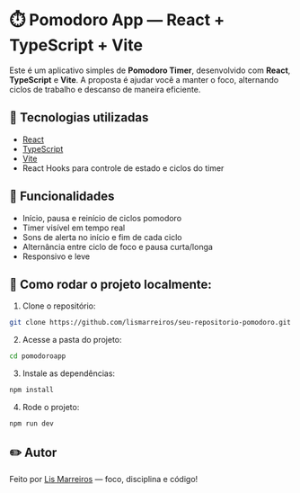 
# ⏱️ Pomodoro App — React + TypeScript + Vite  

Este é um aplicativo simples de **Pomodoro Timer**, desenvolvido com **React**, **TypeScript** e **Vite**. A proposta é ajudar você a manter o foco, alternando ciclos de trabalho e descanso de maneira eficiente.  

## 🚀 Tecnologias utilizadas  
- [React](https://react.dev/)  
- [TypeScript](https://www.typescriptlang.org/)  
- [Vite](https://vitejs.dev/)    
- React Hooks para controle de estado e ciclos do timer  

## 🎯 Funcionalidades  
- Início, pausa e reinício de ciclos pomodoro  
- Timer visível em tempo real  
- Sons de alerta no início e fim de cada ciclo 
- Alternância entre ciclo de foco e pausa curta/longa  
- Responsivo e leve  

## 🔧 Como rodar o projeto localmente:  
1. Clone o repositório:  
```bash  
git clone https://github.com/lismarreiros/seu-repositorio-pomodoro.git  
```  
2. Acesse a pasta do projeto:  
```bash  
cd pomodoroapp 
```  
3. Instale as dependências:  
```bash  
npm install  
```  
4. Rode o projeto:  
```bash  
npm run dev  
```    
## ✏️ Autor  
Feito por [Lis Marreiros](https://github.com/lismarreiros) — foco, disciplina e código!
